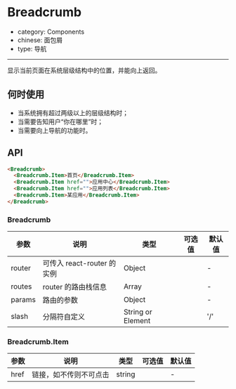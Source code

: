 # Breadcrumb

- category: Components
- chinese: 面包屑
- type: 导航

---

显示当前页面在系统层级结构中的位置，并能向上返回。

## 何时使用

- 当系统拥有超过两级以上的层级结构时；
- 当需要告知用户“你在哪里”时；
- 当需要向上导航的功能时。

## API

```html
<Breadcrumb>
  <Breadcrumb.Item>首页</Breadcrumb.Item>
  <Breadcrumb.Item href="">应用中心</Breadcrumb.Item>
  <Breadcrumb.Item href="">应用列表</Breadcrumb.Item>
  <Breadcrumb.Item>某应用</Breadcrumb.Item>
</Breadcrumb>
```

### Breadcrumb

| 参数      | 说明                              | 类型              |  可选值 | 默认值 |
|-----------|-----------------------------------|-------------------|---------|--------|
| router    | 可传入 react-router 的实例        | Object            |         | -      |
| routes    | router 的路由栈信息               | Array             |         | -      |
| params    | 路由的参数                        | Object            |         | -      |
| slash     | 分隔符自定义                      | String or Element |         | '/'    |

### Breadcrumb.Item

| 参数      | 说明                                     | 类型       |  可选值 | 默认值 |
|-----------|------------------------------------------|------------|---------|--------|
| href      | 链接，如不传则不可点击                   | string     |         | -      |
